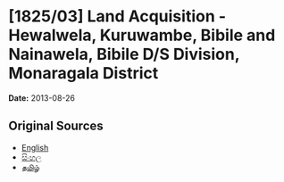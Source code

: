 # [1825/03] Land Acquisition - Hewalwela, Kuruwambe, Bibile and Nainawela, Bibile D/S Division, Monaragala District

**Date:** 2013-08-26

## Original Sources

- [English](https://documents.gov.lk/view/extra-gazettes/2013/8/1825-03_E.pdf)
- [සිංහල](https://documents.gov.lk/view/extra-gazettes/2013/8/1825-03_S.pdf)
- [தமிழ்](https://documents.gov.lk/view/extra-gazettes/2013/8/1825-03_T.pdf)

